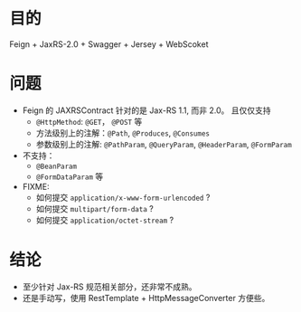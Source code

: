 

# 目的

Feign + JaxRS-2.0 + Swagger + Jersey + WebScoket



# 问题

* Feign 的 JAXRSContract 针对的是 Jax-RS 1.1, 而非 2.0。 且仅仅支持
    * `@HttpMethod`: `@GET`， `@POST` 等
    * 方法级别上的注解：`@Path`, `@Produces`, `@Consumes`
    * 参数级别上的注解: `@PathParam`, `@QueryParam`, `@HeaderParam`, `@FormParam`
* 不支持：
    * `@BeanParam`
    * `@FormDataParam` 等
* FIXME:
    * 如何提交 `application/x-www-form-urlencoded` ?
    * 如何提交 `multipart/form-data` ?
    * 如何提交 `application/octet-stream` ?

# 结论

* 至少针对 Jax-RS 规范相关部分，还非常不成熟。
* 还是手动写，使用 RestTemplate + HttpMessageConverter 方便些。

